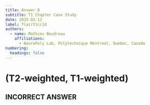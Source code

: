 ```yaml
---
title: Answer D
subtitle: T1 Chapter Case Study
date: 2025-02-12
label: flairt1cc1d
authors:
  - name: Mathieu Boudreau
    affiliations:
      - NeuroPoly Lab, Polytechnique Montreal, Quebec, Canada
numbering:
  headings: false
---
```



# (T2-weighted, T1-weighted)

## INCORRECT ANSWER

```{embed} #zzzflairt1cc1answer
```

```{embed} #zzzflairt1cc2question
```